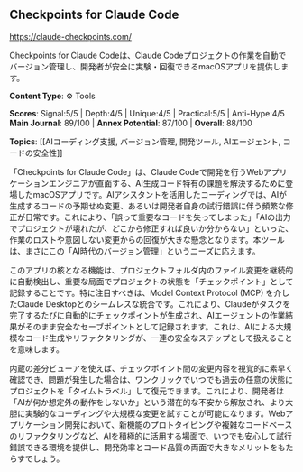 ## Checkpoints for Claude Code

https://claude-checkpoints.com/

Checkpoints for Claude Codeは、Claude Codeプロジェクトの作業を自動でバージョン管理し、開発者が安全に実験・回復できるmacOSアプリを提供します。

**Content Type**: ⚙️ Tools

**Scores**: Signal:5/5 | Depth:4/5 | Unique:4/5 | Practical:5/5 | Anti-Hype:4/5
**Main Journal**: 89/100 | **Annex Potential**: 87/100 | **Overall**: 88/100

**Topics**: [[AIコーディング支援, バージョン管理, 開発ツール, AIエージェント, コードの安全性]]

「Checkpoints for Claude Code」は、Claude Codeで開発を行うWebアプリケーションエンジニアが直面する、AI生成コード特有の課題を解決するために登場したmacOSアプリです。AIアシスタントを活用したコーディングでは、AIが生成するコードの予期せぬ変更、あるいは開発者自身の試行錯誤に伴う頻繁な修正が日常です。これにより、「誤って重要なコードを失ってしまった」「AIの出力でプロジェクトが壊れたが、どこから修正すれば良いか分からない」といった、作業のロストや意図しない変更からの回復が大きな懸念となります。本ツールは、まさにこの「AI時代のバージョン管理」というニーズに応えます。

このアプリの核となる機能は、プロジェクトフォルダ内のファイル変更を継続的に自動検出し、重要な局面でプロジェクトの状態を「チェックポイント」として記録することです。特に注目すべきは、Model Context Protocol (MCP) を介したClaude Desktopとのシームレスな統合です。これにより、Claudeがタスクを完了するたびに自動的にチェックポイントが生成され、AIエージェントの作業結果がそのまま安全なセーブポイントとして記録されます。これは、AIによる大規模なコード生成やリファクタリングが、一連の安全なステップとして扱えることを意味します。

内蔵の差分ビューアを使えば、チェックポイント間の変更内容を視覚的に素早く確認でき、問題が発生した場合は、ワンクリックでいつでも過去の任意の状態にプロジェクトを「タイムトラベル」して復元できます。これにより、開発者は「AIが何か想定外の動作をしないか」という潜在的な不安から解放され、より大胆に実験的なコーディングや大規模な変更を試すことが可能になります。Webアプリケーション開発において、新機能のプロトタイピングや複雑なコードベースのリファクタリングなど、AIを積極的に活用する場面で、いつでも安心して試行錯誤できる環境を提供し、開発効率とコード品質の両面で大きなメリットをもたらすでしょう。